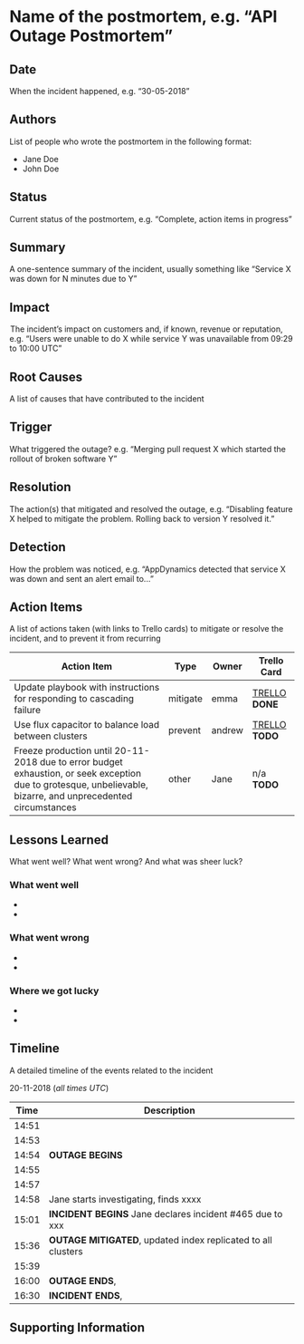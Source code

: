 # Name of the postmortem, e.g. “API Outage Postmortem”

## Date

When the incident happened, e.g. “30-05-2018”

## Authors

List of people who wrote the postmortem  in the following format:

* Jane Doe
* John Doe

## Status

Current status of the postmortem, e.g. “Complete, action items in progress”

## Summary

A one-sentence summary of the incident, usually something like “Service X was down for N minutes due to Y”

## Impact

 The incident’s impact on customers and, if known, revenue or reputation, e.g. “Users were unable to do X while service Y was unavailable from 09:29 to 10:00 UTC”

## Root Causes

A list of causes that have contributed to the incident

## Trigger

What triggered the outage? e.g. “Merging pull request X which started the rollout of broken software Y”

## Resolution

The action(s) that mitigated and resolved the outage, e.g. “Disabling feature X helped to mitigate the problem. Rolling back to version Y resolved it.”

## Detection

How the problem was noticed, e.g. “AppDynamics detected that service X was down and sent an alert email to...”

## Action Items

A list of actions taken (with links to Trello cards) to mitigate or resolve the incident, and to prevent it from recurring

| Action Item | Type | Owner | Trello Card |
| ----------- | ---- | ----- | --- |
| Update playbook with instructions for responding to cascading failure | mitigate | emma | [TRELLO](https://trello.com/c/XXXXXX) **DONE** |
| Use flux capacitor to balance load between clusters | prevent | andrew | [TRELLO](https://trello.com/c/XXXXXX) **TODO** |
| Freeze production until 20-11-2018 due to error budget exhaustion, or seek exception due to grotesque, unbelievable, bizarre, and unprecedented circumstances | other | Jane | n/a **TODO** |

## Lessons Learned

What went well? What went wrong? And what was sheer luck?

### What went well

* 
* 

### What went wrong

* 
* 

### Where we got lucky

* 
* 

## Timeline

A detailed timeline of the events related to the incident

20-11-2018 (*all times UTC*)

| Time  | Description |
| ----- | ----------- |
| 14:51 |             |
| 14:53 |             |
| 14:54 | **OUTAGE BEGINS**  |
| 14:55 |  |
| 14:57 | |
| 14:58 | Jane starts investigating, finds xxxx |
| 15:01 | **INCIDENT BEGINS** Jane declares incident #465 due to xxx |
| 15:36 | **OUTAGE MITIGATED**, updated index replicated to all clusters |
| 15:39 | |
| 16:00 | **OUTAGE ENDS**,  |
| 16:30 | **INCIDENT ENDS**, |

## Supporting Information

